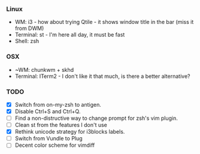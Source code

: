 
### Linux
* WM: i3 - how about trying Qtile - it shows window title in the bar (miss it from DWM)
* Terminal: st - I'm here all day, it must be fast
* Shell: zsh

### OSX
* ~WM: chunkwm + skhd
* Terminal: ITerm2 - I don't like it that much, is there a better alternative?

### TODO
- [x] Switch from on-my-zsh to antigen.
- [x] Disable Ctrl+S and Ctrl+Q.
- [ ] Find a non-distructive way to change prompt for zsh's vim plugin.
- [ ] Clean st from the features I don't use
- [x] Rethink unicode strategy for i3blocks labels.
- [ ] Switch from Vundle to Plug
- [ ] Decent color scheme for vimdiff

